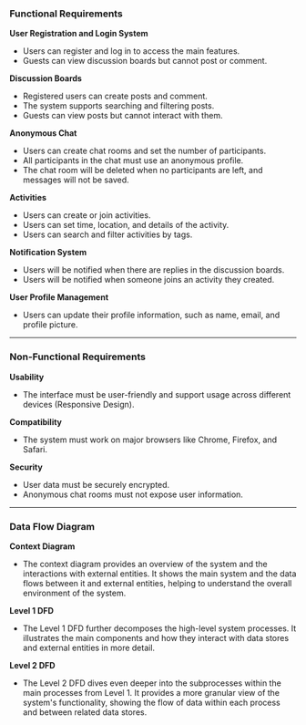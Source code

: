 ### Functional Requirements

**User Registration and Login System**
- Users can register and log in to access the main features.
- Guests can view discussion boards but cannot post or comment.

**Discussion Boards**
- Registered users can create posts and comment.
- The system supports searching and filtering posts.
- Guests can view posts but cannot interact with them.

**Anonymous Chat**
- Users can create chat rooms and set the number of participants.
- All participants in the chat must use an anonymous profile.
- The chat room will be deleted when no participants are left, and messages will not be saved.

**Activities**
- Users can create or join activities.
- Users can set time, location, and details of the activity.
- Users can search and filter activities by tags.

**Notification System**
- Users will be notified when there are replies in the discussion boards.
- Users will be notified when someone joins an activity they created.

**User Profile Management**
- Users can update their profile information, such as name, email, and profile picture.

---

### Non-Functional Requirements

**Usability**
- The interface must be user-friendly and support usage across different devices (Responsive Design).

**Compatibility**
- The system must work on major browsers like Chrome, Firefox, and Safari.

**Security**
- User data must be securely encrypted.
- Anonymous chat rooms must not expose user information.

---

### Data Flow Diagram

**Context Diagram**
- The context diagram provides an overview of the system and the interactions with external entities. It shows the main system and the data flows between it and external entities, helping to understand the overall environment of the system.

**Level 1 DFD**
- The Level 1 DFD further decomposes the high-level system processes. It illustrates the main components and how they interact with data stores and external entities in more detail.

**Level 2 DFD**
- The Level 2 DFD dives even deeper into the subprocesses within the main processes from Level 1. It provides a more granular view of the system's functionality, showing the flow of data within each process and between related data stores.

